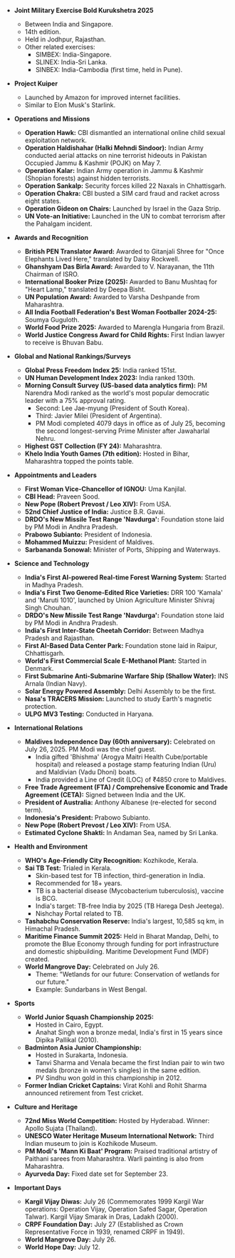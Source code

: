 *   **Joint Military Exercise Bold Kurukshetra 2025**
    *   Between India and Singapore.
    *   14th edition.
    *   Held in Jodhpur, Rajasthan.
    *   Other related exercises:
        *   SIMBEX: India-Singapore.
        *   SLINEX: India-Sri Lanka.
        *   SINBEX: India-Cambodia (first time, held in Pune).

*   **Project Kuiper**
    *   Launched by Amazon for improved internet facilities.
    *   Similar to Elon Musk's Starlink.

*   **Operations and Missions**
    *   **Operation Hawk:** CBI dismantled an international online child sexual exploitation network.
    *   **Operation Haldishahar (Halki Mehndi Sindoor):** Indian Army conducted aerial attacks on nine terrorist hideouts in Pakistan Occupied Jammu & Kashmir (POJK) on May 7.
    *   **Operation Kalar:** Indian Army operation in Jammu & Kashmir (Shopian forests) against hidden terrorists.
    *   **Operation Sankalp:** Security forces killed 22 Naxals in Chhattisgarh.
    *   **Operation Chakra:** CBI busted a SIM card fraud and racket across eight states.
    *   **Operation Gideon on Chairs:** Launched by Israel in the Gaza Strip.
    *   **UN Vote-an Initiative:** Launched in the UN to combat terrorism after the Pahalgam incident.

*   **Awards and Recognition**
    *   **British PEN Translator Award:** Awarded to Gitanjali Shree for "Once Elephants Lived Here," translated by Daisy Rockwell.
    *   **Ghanshyam Das Birla Award:** Awarded to V. Narayanan, the 11th Chairman of ISRO.
    *   **International Booker Prize (2025):** Awarded to Banu Mushtaq for "Heart Lamp," translated by Deepa Bisht.
    *   **UN Population Award:** Awarded to Varsha Deshpande from Maharashtra.
    *   **All India Football Federation's Best Woman Footballer 2024-25:** Soumya Guguloth.
    *   **World Food Prize 2025:** Awarded to Marengla Hungaria from Brazil.
    *   **World Justice Congress Award for Child Rights:** First Indian lawyer to receive is Bhuvan Babu.

*   **Global and National Rankings/Surveys**
    *   **Global Press Freedom Index 25:** India ranked 151st.
    *   **UN Human Development Index 2023:** India ranked 130th.
    *   **Morning Consult Survey (US-based data analytics firm):** PM Narendra Modi ranked as the world's most popular democratic leader with a 75% approval rating.
        *   Second: Lee Jae-myung (President of South Korea).
        *   Third: Javier Milei (President of Argentina).
        *   PM Modi completed 4079 days in office as of July 25, becoming the second longest-serving Prime Minister after Jawaharlal Nehru.
    *   **Highest GST Collection (FY 24):** Maharashtra.
    *   **Khelo India Youth Games (7th edition):** Hosted in Bihar, Maharashtra topped the points table.

*   **Appointments and Leaders**
    *   **First Woman Vice-Chancellor of IGNOU:** Uma Kanjilal.
    *   **CBI Head:** Praveen Sood.
    *   **New Pope (Robert Prevost / Leo XIV):** From USA.
    *   **52nd Chief Justice of India:** Justice B.R. Gavai.
    *   **DRDO's New Missile Test Range 'Navdurga':** Foundation stone laid by PM Modi in Andhra Pradesh.
    *   **Prabowo Subianto:** President of Indonesia.
    *   **Mohammed Muizzu:** President of Maldives.
    *   **Sarbananda Sonowal:** Minister of Ports, Shipping and Waterways.

*   **Science and Technology**
    *   **India's First AI-powered Real-time Forest Warning System:** Started in Madhya Pradesh.
    *   **India's First Two Genome-Edited Rice Varieties:** DRR 100 'Kamala' and 'Maruti 1010', launched by Union Agriculture Minister Shivraj Singh Chouhan.
    *   **DRDO's New Missile Test Range 'Navdurga':** Foundation stone laid by PM Modi in Andhra Pradesh.
    *   **India's First Inter-State Cheetah Corridor:** Between Madhya Pradesh and Rajasthan.
    *   **First AI-Based Data Center Park:** Foundation stone laid in Raipur, Chhattisgarh.
    *   **World's First Commercial Scale E-Methanol Plant:** Started in Denmark.
    *   **First Submarine Anti-Submarine Warfare Ship (Shallow Water):** INS Arnala (Indian Navy).
    *   **Solar Energy Powered Assembly:** Delhi Assembly to be the first.
    *   **Nasa's TRACERS Mission:** Launched to study Earth's magnetic protection.
    *   **ULPG MV3 Testing:** Conducted in Haryana.

*   **International Relations**
    *   **Maldives Independence Day (60th anniversary):** Celebrated on July 26, 2025. PM Modi was the chief guest.
        *   India gifted 'Bhishma' (Arogya Maitri Health Cube/portable hospital) and released a postage stamp featuring Indian (Uru) and Maldivian (Vadu Dhoni) boats.
        *   India provided a Line of Credit (LOC) of ₹4850 crore to Maldives.
    *   **Free Trade Agreement (FTA) / Comprehensive Economic and Trade Agreement (CETA):** Signed between India and the UK.
    *   **President of Australia:** Anthony Albanese (re-elected for second term).
    *   **Indonesia's President:** Prabowo Subianto.
    *   **New Pope (Robert Prevost / Leo XIV):** From USA.
    *   **Estimated Cyclone Shakti:** In Andaman Sea, named by Sri Lanka.

*   **Health and Environment**
    *   **WHO's Age-Friendly City Recognition:** Kozhikode, Kerala.
    *   **Sai TB Test:** Trialed in Kerala.
        *   Skin-based test for TB infection, third-generation in India.
        *   Recommended for 18+ years.
        *   TB is a bacterial disease (Mycobacterium tuberculosis), vaccine is BCG.
        *   India's target: TB-free India by 2025 (TB Harega Desh Jeetega).
        *   Nishchay Portal related to TB.
    *   **Tashabchu Conservation Reserve:** India's largest, 10,585 sq km, in Himachal Pradesh.
    *   **Maritime Finance Summit 2025:** Held in Bharat Mandap, Delhi, to promote the Blue Economy through funding for port infrastructure and domestic shipbuilding. Maritime Development Fund (MDF) created.
    *   **World Mangrove Day:** Celebrated on July 26.
        *   Theme: "Wetlands for our future: Conservation of wetlands for our future."
        *   Example: Sundarbans in West Bengal.

*   **Sports**
    *   **World Junior Squash Championship 2025:**
        *   Hosted in Cairo, Egypt.
        *   Anahat Singh won a bronze medal, India's first in 15 years since Dipika Pallikal (2010).
    *   **Badminton Asia Junior Championship:**
        *   Hosted in Surakarta, Indonesia.
        *   Tanvi Sharma and Venala became the first Indian pair to win two medals (bronze in women's singles) in the same edition.
        *   PV Sindhu won gold in this championship in 2012.
    *   **Former Indian Cricket Captains:** Virat Kohli and Rohit Sharma announced retirement from Test cricket.

*   **Culture and Heritage**
    *   **72nd Miss World Competition:** Hosted by Hyderabad. Winner: Apollo Sujata (Thailand).
    *   **UNESCO Water Heritage Museum International Network:** Third Indian museum to join is Kozhikode Museum.
    *   **PM Modi's 'Mann Ki Baat' Program:** Praised traditional artistry of Paithani sarees from Maharashtra. Warli painting is also from Maharashtra.
    *   **Ayurveda Day:** Fixed date set for September 23.

*   **Important Days**
    *   **Kargil Vijay Diwas:** July 26 (Commemorates 1999 Kargil War operations: Operation Vijay, Operation Safed Sagar, Operation Talwar). Kargil Vijay Smarak in Dras, Ladakh (2000).
    *   **CRPF Foundation Day:** July 27 (Established as Crown Representative Force in 1939, renamed CRPF in 1949).
    *   **World Mangrove Day:** July 26.
    *   **World Hope Day:** July 12.
